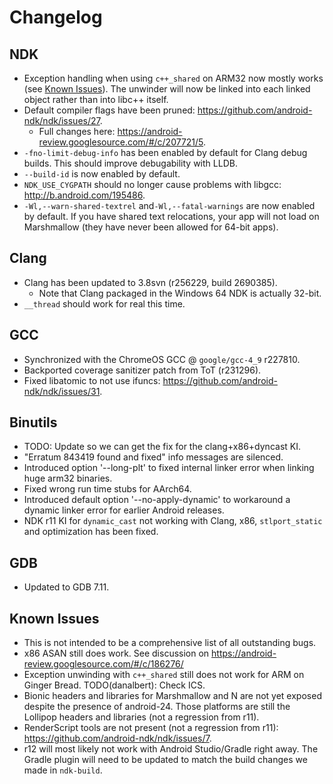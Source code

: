 Changelog
=========

NDK
---
 * Exception handling when using `c++_shared` on ARM32 now mostly works (see
   [Known Issues](#known-issues)). The unwinder will now be linked into each
linked object rather than into libc++ itself.
 * Default compiler flags have been pruned:
   https://github.com/android-ndk/ndk/issues/27.
     * Full changes here: https://android-review.googlesource.com/#/c/207721/5.
 * `-fno-limit-debug-info` has been enabled by default for Clang debug builds.
   This should improve debugability with LLDB.
 * `--build-id` is now enabled by default.
 * `NDK_USE_CYGPATH` should no longer cause problems with libgcc:
   http://b.android.com/195486.
 * `-Wl,--warn-shared-textrel` and`-Wl,--fatal-warnings` are now enabled by
   default. If you have shared text relocations, your app will not load on
   Marshmallow (they have never been allowed for 64-bit apps).

Clang
-----

 * Clang has been updated to 3.8svn (r256229, build 2690385).
     * Note that Clang packaged in the Windows 64 NDK is actually 32-bit.
 * `__thread` should work for real this time.

GCC
---

 * Synchronized with the ChromeOS GCC @ `google/gcc-4_9` r227810.
 * Backported coverage sanitizer patch from ToT (r231296).
 * Fixed libatomic to not use ifuncs:
   https://github.com/android-ndk/ndk/issues/31.

Binutils
--------

 * TODO: Update so we can get the fix for the clang+x86+dyncast KI.
 * "Erratum 843419 found and fixed" info messages are silenced.
 * Introduced option '--long-plt' to fixed internal linker error when linking
   huge arm32 binaries.
 * Fixed wrong run time stubs for AArch64.
 * Introduced default option '--no-apply-dynamic' to workaround a dynamic linker
   error for earlier Android releases.
 * NDK r11 KI for `dynamic_cast` not working with Clang, x86, `stlport_static`
   and optimization has been fixed.

GDB
---

 * Updated to GDB 7.11.

Known Issues
------------

 * This is not intended to be a comprehensive list of all outstanding bugs.
 * x86 ASAN still does work. See discussion on
   https://android-review.googlesource.com/#/c/186276/
 * Exception unwinding with `c++_shared` still does not work for ARM on Ginger
   Bread. TODO(danalbert): Check ICS.
 * Bionic headers and libraries for Marshmallow and N are not yet exposed
   despite the presence of android-24. Those platforms are still the Lollipop
   headers and libraries (not a regression from r11).
 * RenderScript tools are not present (not a regression from r11):
   https://github.com/android-ndk/ndk/issues/7.
 * r12 will most likely not work with Android Studio/Gradle right away. The
   Gradle plugin will need to be updated to match the build changes we made in
   `ndk-build`.
